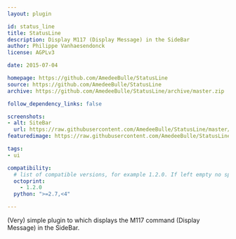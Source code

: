 ```yaml
---
layout: plugin

id: status_line
title: StatusLine
description: Display M117 (Display Message) in the SideBar
author: Philippe Vanhaesendonck
license: AGPLv3

date: 2015-07-04

homepage: https://github.com/AmedeeBulle/StatusLine
source: https://github.com/AmedeeBulle/StatusLine
archive: https://github.com/AmedeeBulle/StatusLine/archive/master.zip

follow_dependency_links: false

screenshots:
- alt: SiteBar
  url: https://raw.githubusercontent.com/AmedeeBulle/StatusLine/master/status_line.png
featuredimage: https://raw.githubusercontent.com/AmedeeBulle/StatusLine/master/status_line.png

tags:
- ui

compatibility:
  # list of compatible versions, for example 1.2.0. If left empty no specific version requirement will be assumed
  octoprint:
    - 1.2.0
  python: ">=2.7,<4"

---
```


(Very) simple plugin to which displays the M117 command (Display Message) in the SideBar.
